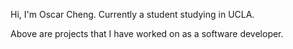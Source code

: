 
Hi, I'm Oscar Cheng. Currently a student studying in UCLA.

Above are projects that I have worked on as a software developer.
